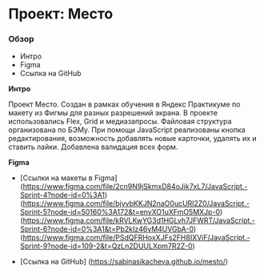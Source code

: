 # Проект: Место

### Обзор
* Интро
* Figma
* Ссылка на GitHub

**Интро**

Проект Место.
Создан в рамках обучения в Яндекс Практикуме по макету из Фигмы для разных разрешений экрана.
В проекте использовались Flex, Grid и медиазапросы. 
Файловая структура организована по БЭМу.
При помощи JavaScript реализованы кнопка редактирования, возможность добавлять новые карточки, удалять их и ставить лайки. Добавлена валидация всех форм.

**Figma**

* [Ссылки на макеты в Figma]
(https://www.figma.com/file/2cn9N9jSkmxD84oJik7xL7/JavaScript.-Sprint-4?node-id=0%3A1)
(https://www.figma.com/file/bjyvbKKJN2naO0ucURl2Z0/JavaScript.-Sprint-5?node-id=50160%3A172&t=envXO1uXFmO5MXJp-0)
(https://www.figma.com/file/kRVLKwYG3d1HGLvh7JFWRT/JavaScript.-Sprint-6?node-id=0%3A1&t=Pb2kIz46vM4UVGbA-0)
(https://www.figma.com/file/PSdQFRHoxXJFs2FH8IXViF/JavaScript.-Sprint-9?node-id=109-2&t=QzLn2DUULXpm7R2Z-0)


* [Ссылка на GitHub]
(https://sabinasikacheva.github.io/mesto/)

